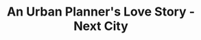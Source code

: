 ---
categories: all_articles
provider_display: "nextcity.org"
provider_name: "nextcity.org"
favicon_url: http://nextcity.org/favicon.ico
title: "An Urban Planner's Love Story - Next City"
published: 2014-10-16
source: http://nextcity.org/daily/entry/ariel-ben-amos
thumbnail: http://nextcity.org/images/made/ariel_ben_amos_1200_663_80.jpg
---